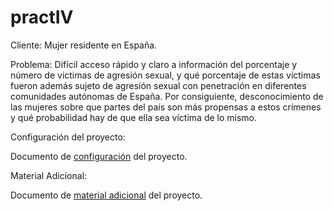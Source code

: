 # practIV

Cliente: Mujer residente en España.



Problema: Difícil acceso rápido y claro a información del porcentaje y número de victimas de agresión sexual, y qué porcentaje de estas víctimas fueron además sujeto de agresión sexual con penetración en diferentes comunidades autónomas de España. Por consiguiente, desconocimiento de las mujeres sobre que partes del país son más propensas a estos crímenes y qué probabilidad hay de que ella sea víctima de lo mismo.



Configuración del proyecto:

Documento de [configuración](conf/configuracion.md) del proyecto.



Material Adicional:

Documento de [material adicional](docs/materialAdicional.md) del proyecto.


